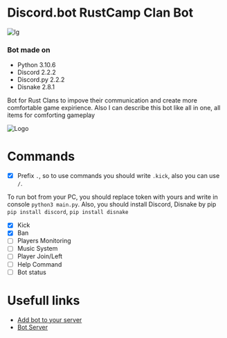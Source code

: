 # Discord.bot RustCamp Clan Bot
![lg](https://media.discordapp.net/attachments/1030004206951747590/1085592524615340072/636e0a6a49cf127bf92de1e2_icon_clyde_blurple_RGB.png)

### Bot made on
- Python             3.10.6
- Discord            2.2.2
- Discord.py         2.2.2
- Disnake            2.8.1

Bot for Rust Clans to impove their communication and create more comfortable game expirience. 
Also I can describe this bot like all in one, all items for comforting gameplay

![Logo](https://docs.disnake.dev/en/stable/_static/disnake.svg)

# Commands
- [x] Prefix `.`, so to use commands you should write `.kick`, also you can use `/`.

To run bot from your PC, you should replace token with yours and write in console `python3 main.py`.
Also, you should install Discord, Disnake by pip `pip install discord`, `pip install disnake`
- [x] Kick 
- [x] Ban
- [ ] Players Monitoring
- [ ] Music System
- [ ] Player Join/Left
- [ ] Help Command
- [ ] Bot status

# Usefull links

- [Add bot to your server](https://cutt.ly/rustcampbot)
- [Bot Server](https://discord.gg/jZPSbdHpNk)
